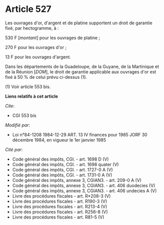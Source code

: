# Article 527

Les ouvrages d'or, d'argent et de platine supportent un droit de garantie fixé, par hectogramme, à :

530 F [*montant*] pour les ouvrages de platine ;

270 F pour les ouvrages d'or ;

13 F pour les ouvrages d'argent.

Dans les départements de la Guadeloupe, de la Guyane, de la Martinique et de la Réunion [*DOM*], le droit de garantie
applicable aux ouvrages d'or est fixé à 50 % de celui prévu ci-dessus (1).

(1) Voir article 553 bis.

**Liens relatifs à cet article**

_Cite_:

  - CGI 553 bis

_Modifié par_:

  - Loi n°84-1208 1984-12-29 ART. 13 IV finances pour 1985 JORF 30 décembre 1984, en vigueur le 1er janvier 1985

_Cité par_:

  - Code général des impôts, CGI. - art. 1698 D (V)
  - Code général des impôts, CGI. - art. 1698 quater (V)
  - Code général des impôts, CGI. - art. 1727-0 A (V)
  - Code général des impôts, CGI. - art. 1731-0 A (V)
  - Code général des impôts, annexe 3, CGIAN3. - art. 209-0 A (V)
  - Code général des impôts, annexe 3, CGIAN3. - art. 406 duodecies (V)
  - Code général des impôts, annexe 3, CGIAN3. - art. 406 undecies A (V)
  - Livre des procédures fiscales - art. R*208-3 (V)
  - Livre des procédures fiscales - art. R190-3 (V)
  - Livre des procédures fiscales - art. R213-4 (V)
  - Livre des procédures fiscales - art. R256-8 (V)
  - Livre des procédures fiscales - art. R81-5 (V)
